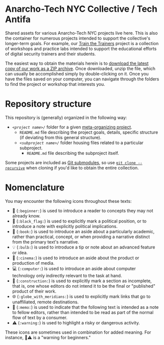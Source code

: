 # Anarcho-Tech NYC Collective / Tech Antifa

Shared assets for various Anarcho-Tech NYC projects live here. This is also the container for numerous projects intended to support the collective's longer-term goals. For example, our [Train the Trainers](train-the-trainers/) project is a collection of workshops and practice labs intended to support the educational efforts of digital security trainers and their students.

The easiest way to obtain the materials herein is to [download the latest copy of our work as a ZIP archive](https://github.com/AnarchoTechNYC/meta/archive/master.zip). Once downloaded, unzip the file, which can usually be accomplished simply by double-clicking on it. Once you have the files saved on your computer, you can navigate through the folders to find the project or workshop that interests you.

# Repository structure

This repository is (generally) organized in the following way:

* *`<project name>/`* folder for a given [meta-organizing project](https://github.com/AnarchoTechNYC/meta/projects).
    * `README.md` file describing the project goals, details, specific structure (if deviating from this general structure).
    * *`<subproject name>/`* folder housing files related to a particular subproject.
        * `README.md` file describing the subproject itself.

Some projects are included as [Git submodules](https://git-scm.com/book/en/Git-Tools-Submodules), so use [`git clone --recursive`](http://explainshell.com/explain?cmd=git+clone+--recursive) when cloning if you'd like to obtain the entire collection.

# Nomenclature

You may encounter the following icons throughout these texts:

* :beginner: (`:beginner:`) is used to introduce a reader to concepts they may not already know.
* :black_flag: (`:black_flag:`) is used to explicitly mark a political position, or to introduce a note with explicitly political implications.
* :book: (`:book:`) is used to introduce an aside about a particularly academic, rather than practical, concept, or when providing a narrative distinct from the primary text's narrative.
* :bulb: (`:bulb:`) is used to introduce a tip or note about an advanced feature or idea.
* :cinema: (`:cinema:`) is used to introduce an aside about the product or production of media.
* :computer: (`:computer:`) is used to introduce an aside about computer technology only indirectly relevant to the task at hand.
* :construction: (`:construction:`) is used to explicitly mark a section as incomplete, that is, one whose editors do not intend it to be the final or "published" product of their work.
* :globe_with_meridians: (`:globe_with_meridians:`) is used to explicitly mark links that go to unaffiliated, remote destinations.
* :memo: (`:memo:`) is used to indicate that the following text is intended as a note to fellow editors, rather than intended to be read as part of the normal flow of text by a consumer.
* :warning: (`:warning:`) is used to highlight a risky or dangerous activity.

These icons are sometimes used in combination for added meaning. For instance, :beginner::warning: is a "warning for beginners." 
